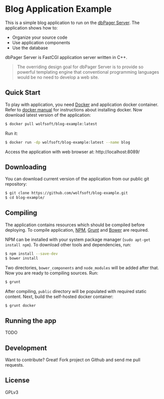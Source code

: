 # Blog Application Example

This is a simple blog application to run on the [dbPager Server]. The application shows how to:

  - Organize your source code
  - Use application components
  - Use the database

dbPager Server is FastCGI application server written in C++.

> The overriding design goal for dbPager Server is to provide
> so powerful templating engine that conventional programming
> languages would be no need to develop a web site.

## Quick Start
To play with application, you need [Docker] and application docker container. Refer to [docker manual] for instructions about installing docker. Now download latest version of the application:

```sh
$ docker pull wolfsoft/blog-example:latest
```

Run it:

```sh
$ docker run -dp wolfsoft/blog-example:latest --name blog
```
Access the application with web browser at: http://localhost:8089/


## Downloading

You can download current version of the application from our public git repository:

```sh
$ git clone https://github.com/wolfsoft/blog-example.git
$ cd blog-example/
```

## Compiling

The application contains resources which should be compiled before deploying. To compile application, [NPM], [Grunt] and [Bower] are required.

NPM can be installed with your system package manager (`sudo apt-get install npm`). To download other tools and dependencies, run:

```sh
$ npm install --save-dev
$ bower install
```

Two directories, `bower_components` and `node_modules` will be added after that. Now you are ready to compiling sources. Run:

```sh
$ grunt
```

After compiling, `public` directory will be populated with required static content. Next, build the self-hosted docker container:

```sh
$ grunt docker
```

## Running the app

TODO

## Development

Want to contribute? Great! Fork project on Github and send me pull requests.

## License

GPLv3

[//]: #
   [dbPager Server]: <https://dbpager.com/>
   [Docker]: <https://docker.io/>
   [docker manual]: <http://docs.docker.com/engine/installation/>
   [Grunt]: <http://gruntjs.com/>
   [Bower]: <http://bower.io/>
   [NPM]: <https://www.npmjs.com/>
